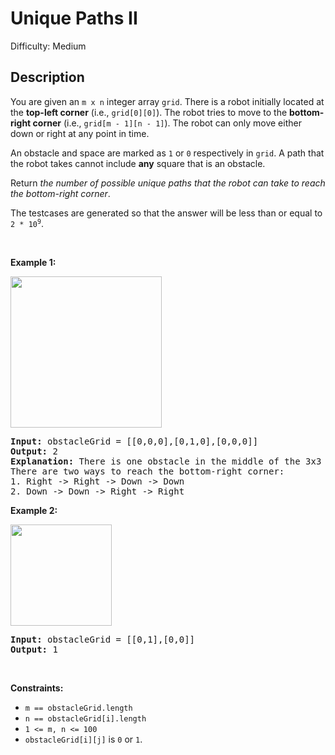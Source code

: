 # Unique Paths II

Difficulty: Medium
## Description
<p>You are given an <code>m x n</code> integer array <code>grid</code>. There is a robot initially located at the <b>top-left corner</b> (i.e., <code>grid[0][0]</code>). The robot tries to move to the <strong>bottom-right corner</strong> (i.e., <code>grid[m - 1][n - 1]</code>). The robot can only move either down or right at any point in time.</p>
<p>An obstacle and space are marked as <code>1</code> or <code>0</code> respectively in <code>grid</code>. A path that the robot takes cannot include <strong>any</strong> square that is an obstacle.</p>
<p>Return <em>the number of possible unique paths that the robot can take to reach the bottom-right corner</em>.</p>
<p>The testcases are generated so that the answer will be less than or equal to <code>2 * 10<sup>9</sup></code>.</p>
<p> </p>
<p><strong class="example">Example 1:</strong></p>
<img alt="" src="https://assets.leetcode.com/uploads/2020/11/04/robot1.jpg" style="width: 242px; height: 242px;"/>
<pre><strong>Input:</strong> obstacleGrid = [[0,0,0],[0,1,0],[0,0,0]]
<strong>Output:</strong> 2
<strong>Explanation:</strong> There is one obstacle in the middle of the 3x3 grid above.
There are two ways to reach the bottom-right corner:
1. Right -&gt; Right -&gt; Down -&gt; Down
2. Down -&gt; Down -&gt; Right -&gt; Right
</pre>
<p><strong class="example">Example 2:</strong></p>
<img alt="" src="https://assets.leetcode.com/uploads/2020/11/04/robot2.jpg" style="width: 162px; height: 162px;"/>
<pre><strong>Input:</strong> obstacleGrid = [[0,1],[0,0]]
<strong>Output:</strong> 1
</pre>
<p> </p>
<p><strong>Constraints:</strong></p>
<ul>
<li><code>m == obstacleGrid.length</code></li>
<li><code>n == obstacleGrid[i].length</code></li>
<li><code>1 &lt;= m, n &lt;= 100</code></li>
<li><code>obstacleGrid[i][j]</code> is <code>0</code> or <code>1</code>.</li>
</ul>
